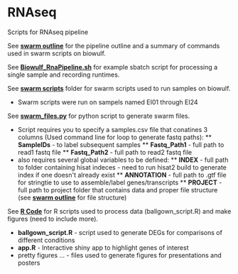 # RNAseq
Scripts for RNAseq pipeline

See [**swarm outline**](https://github.com/eisko/RNAseq/blob/master/swarm%20outline) for the pipeline outline and a summary of commands used in swarm scripts on biowulf.

See [**Biowulf_RnaPipeline.sh**](Biowulf_RnaPipeline.sh) for example sbatch script for processing a single sample and recording runtimes.

See [**swarm scripts**](https://github.com/eisko/RNAseq/tree/master/swarm%20scripts) folder for swarm scripts used to run samples on biowulf.
* Swarm scripts were run on sampels named EI01 through EI24

See [**swarm_files.py**](https://github.com/eisko/RNAseq/blob/master/swarm_files.py) for python script to generate swarm files.
* Script requires you to specify a samples.csv file that conatines 3 columns (Used command line for loop to generate fastq paths):
** **SampleIDs** - to label subsequent samples
** **Fastq_Path1** - full path to read1 fastq file
** **Fastq_Path2** - full path to read2 fastq file
* also requires several global variables to be defined:
** **INDEX** - full path to folder containing hisat indeces - need to run hisat2 build to generate index if one doesn't already exist
** **ANNOTATION** - full path to .gtf file for stringtie to use to assemble/label genes/transcripts
** **PROJECT** - full path to project folder that contains data and proper file structure (see [**swarm outline**](https://github.com/eisko/RNAseq/blob/master/swarm%20outline) for file structure)

See [**R Code**](https://github.com/eisko/RNAseq/tree/master/R%20code) for R scripts used to process data (ballgown_script.R) and make figures (need to include more).
* **ballgown_script.R** - script used to generate DEGs for comparisons of different conditions
* **app.R** - Interactive shiny app to highlight genes of interest
* pretty figures ... - files used to generate figures for presentations and posters


